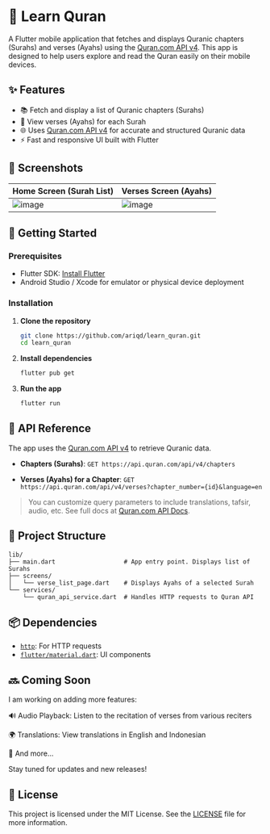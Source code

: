 # 📖 Learn Quran

A Flutter mobile application that fetches and displays Quranic chapters (Surahs) and verses (Ayahs) using the [Quran.com API v4](https://api.quran.com/). This app is designed to help users explore and read the Quran easily on their mobile devices.

## ✨ Features

* 📚 Fetch and display a list of Quranic chapters (Surahs)
* 📖 View verses (Ayahs) for each Surah
* 🌐 Uses [Quran.com API v4](https://api.quran.com/api/v4) for accurate and structured Quranic data
* ⚡ Fast and responsive UI built with Flutter

## 📱 Screenshots

| Home Screen (Surah List)                  | Verses Screen (Ayahs)                   |
| ----------------------------------------- | --------------------------------------- |
| ![image](https://github.com/user-attachments/assets/550ea25a-9758-4151-ad88-e6666802fe13) | ![image](https://github.com/user-attachments/assets/3f81ff23-ad4e-429e-b9ee-99aa57cbb140) |


## 🚀 Getting Started

### Prerequisites

* Flutter SDK: [Install Flutter](https://flutter.dev/docs/get-started/install)
* Android Studio / Xcode for emulator or physical device deployment

### Installation

1. **Clone the repository**

   ```bash
   git clone https://github.com/ariqd/learn_quran.git
   cd learn_quran
   ```

2. **Install dependencies**

   ```bash
   flutter pub get
   ```

3. **Run the app**

   ```bash
   flutter run
   ```

## 🔌 API Reference

The app uses the [Quran.com API v4](https://api.quran.com/api/v4) to retrieve Quranic data.

* **Chapters (Surahs)**:
  `GET https://api.quran.com/api/v4/chapters`

* **Verses (Ayahs) for a Chapter**:
  `GET https://api.quran.com/api/v4/verses?chapter_number={id}&language=en`

> You can customize query parameters to include translations, tafsir, audio, etc. See full docs at [Quran.com API Docs](https://documenter.getpostman.com/view/10864440/SzYXWKPi).

## 📂 Project Structure

```plaintext
lib/
├── main.dart                   # App entry point. Displays list of Surahs
├── screens/
│   └── verse_list_page.dart    # Displays Ayahs of a selected Surah
└── services/
    └── quran_api_service.dart  # Handles HTTP requests to Quran API
```

## 📦 Dependencies

* [`http`](https://pub.dev/packages/http): For HTTP requests
* [`flutter/material.dart`](https://api.flutter.dev/flutter/material/material-library.html): UI components


## 🔜 Coming Soon
I am working on adding more features:

🔊 Audio Playback: Listen to the recitation of verses from various reciters

🌍 Translations: View translations in English and Indonesian

🚀 And more...

Stay tuned for updates and new releases!


## 📄 License

This project is licensed under the MIT License. See the [LICENSE](LICENSE) file for more information.
